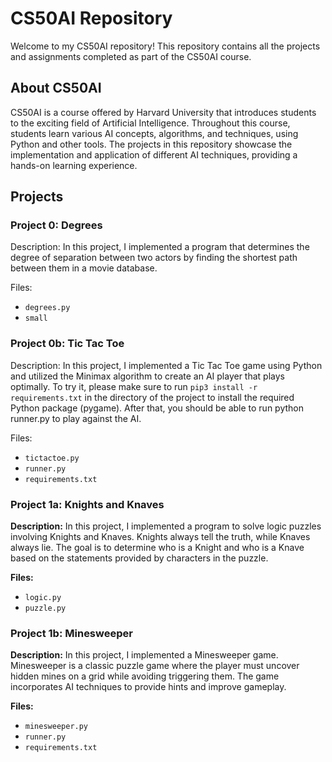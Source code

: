 # CS50AI Repository

Welcome to my CS50AI repository! This repository contains all the projects and assignments completed as part of the CS50AI course.

## About CS50AI

CS50AI is a course offered by Harvard University that introduces students to the exciting field of Artificial Intelligence. Throughout this course, students learn various AI concepts, algorithms, and techniques, using Python and other tools. The projects in this repository showcase the implementation and application of different AI techniques, providing a hands-on learning experience.

## Projects

### Project 0: Degrees

Description: In this project, I implemented a program that determines the degree of separation between two actors by finding the shortest path between them in a movie database.

Files:
- `degrees.py`
- `small`

### Project 0b: Tic Tac Toe

Description: In this project, I implemented a Tic Tac Toe game using Python and utilized the Minimax algorithm to create an AI player that plays optimally. To try it, please make sure to run `pip3 install -r requirements.txt` in the directory of the project to install the required Python package (pygame). After that, you should be able to run python runner.py to play against the AI.

Files:
- `tictactoe.py`
-  `runner.py`
-  `requirements.txt`

### Project 1a: Knights and Knaves

**Description:** In this project, I implemented a program to solve logic puzzles involving Knights and Knaves. Knights always tell the truth, while Knaves always lie. The goal is to determine who is a Knight and who is a Knave based on the statements provided by characters in the puzzle.

**Files:**

- `logic.py`
- `puzzle.py`

### Project 1b: Minesweeper

**Description:** In this project, I implemented a Minesweeper game. Minesweeper is a classic puzzle game where the player must uncover hidden mines on a grid while avoiding triggering them. The game incorporates AI techniques to provide hints and improve gameplay.

**Files:**
- `minesweeper.py`
- `runner.py`
- `requirements.txt`
